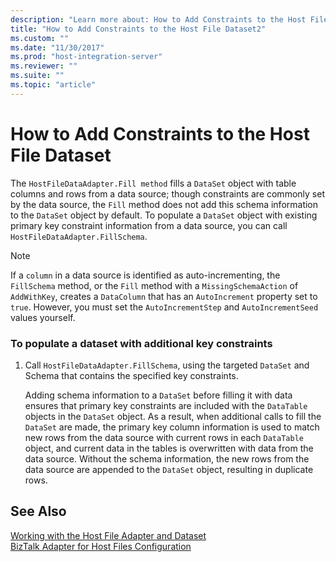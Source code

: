 ```yaml
---
description: "Learn more about: How to Add Constraints to the Host File Dataset"
title: "How to Add Constraints to the Host File Dataset2"
ms.custom: ""
ms.date: "11/30/2017"
ms.prod: "host-integration-server"
ms.reviewer: ""
ms.suite: ""
ms.topic: "article"
---
```

# How to Add Constraints to the Host File Dataset
The `HostFileDataAdapter.Fill method` fills a `DataSet` object with table columns and rows from a data source; though constraints are commonly set by the data source, the `Fill` method does not add this schema information to the `DataSet` object by default. To populate a `DataSet` object with existing primary key constraint information from a data source, you can call `HostFileDataAdapter.FillSchema`.  
  
> [!NOTE]
>  If a `column` in a data source is identified as auto-incrementing, the `FillSchema` method, or the `Fill` method with a `MissingSchemaAction` of `AddWithKey`, creates a `DataColumn` that has an `AutoIncrement` property set to `true`. However, you must set the `AutoIncrementStep` and `AutoIncrementSeed` values yourself.  
  
### To populate a dataset with additional key constraints  
  
1.  Call `HostFileDataAdapter.FillSchema`, using the targeted `DataSet` and Schema that contains the specified key constraints.  
  
     Adding schema information to a `DataSet` before filling it with data ensures that primary key constraints are included with the `DataTable` objects in the `DataSet` object. As a result, when additional calls to fill the `DataSet` are made, the primary key column information is used to match new rows from the data source with current rows in each `DataTable` object, and current data in the tables is overwritten with data from the data source. Without the schema information, the new rows from the data source are appended to the `DataSet` object, resulting in duplicate rows.  
  
## See Also  
 [Working with the Host File Adapter and Dataset](../core/working-with-the-host-file-adapter-and-dataset2.md)   
 [BizTalk Adapter for Host Files Configuration](./biztalk-adapter-for-host-files-configuration1.md)
